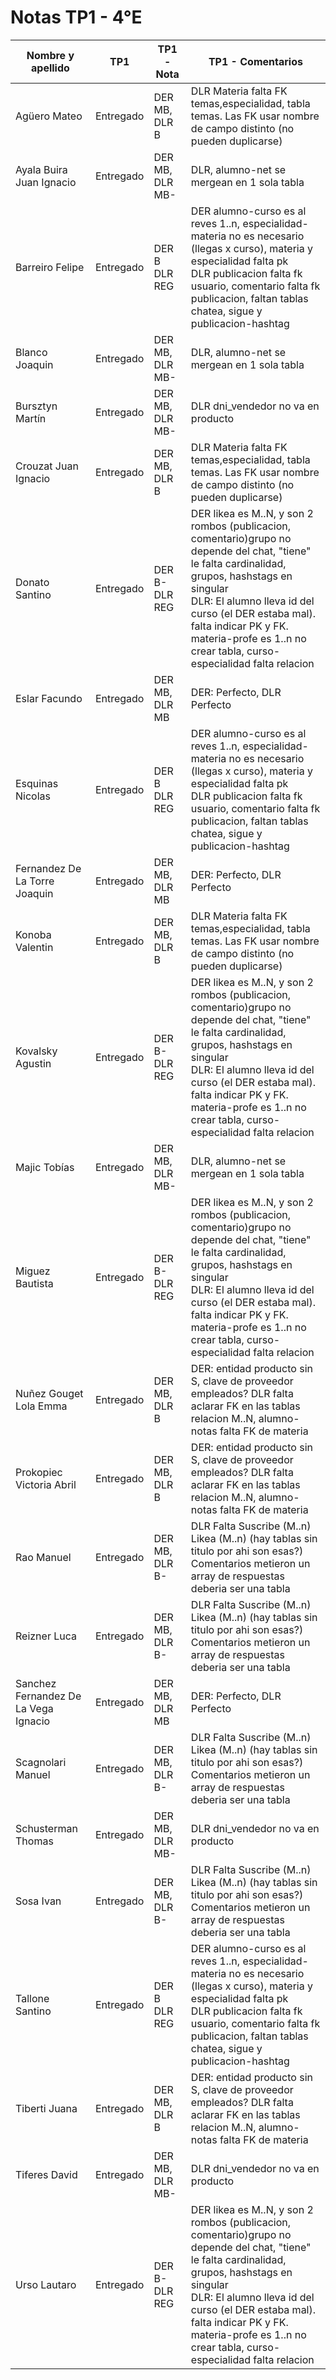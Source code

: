 # Notas TP1 - 4°E
| Nombre y apellido                    | TP1       | TP1 - Nota        | TP1 - Comentarios                                                                                                                                                                                                                                                                                           |
| ------------------------------------ | --------- | ----------------- | ----------------------------------------------------------------------------------------------------------------------------------------------------------------------------------------------------------------------------------------------------------------------------------------------------------- |
| Agüero Mateo                         | Entregado | DER MB, DLR B     | DLR Materia falta FK temas,especialidad, tabla temas. Las FK usar nombre de campo distinto (no pueden duplicarse)                                                                                                                                                                                           |
| Ayala Buira Juan Ignacio             | Entregado | DER MB, DLR MB-   | DLR, alumno-net se mergean en 1 sola tabla                                                                                                                                                                                                                                                                  |
| Barreiro Felipe                      | Entregado | DER B<br>DLR REG  | DER alumno-curso es al reves 1..n, especialidad-materia no es necesario (llegas x curso), materia y especialidad falta pk<br>DLR publicacion falta fk usuario, comentario falta fk publicacion, faltan tablas chatea, sigue y publicacion-hashtag                                                           |
| Blanco Joaquin                       | Entregado | DER MB, DLR MB-   | DLR, alumno-net se mergean en 1 sola tabla                                                                                                                                                                                                                                                                  |
| Bursztyn Martín                      | Entregado | DER MB, DLR MB-   | DLR dni_vendedor no va en producto                                                                                                                                                                                                                                                                          |
| Crouzat Juan Ignacio                 | Entregado | DER MB, DLR B     | DLR Materia falta FK temas,especialidad, tabla temas. Las FK usar nombre de campo distinto (no pueden duplicarse)                                                                                                                                                                                           |
| Donato Santino                       | Entregado | DER B-<br>DLR REG | DER likea es M..N, y son 2 rombos (publicacion, comentario)grupo no depende del chat, "tiene" le falta cardinalidad, grupos, hashstags en singular<br>DLR: El alumno lleva id del curso (el DER estaba mal). falta indicar PK y FK. materia-profe es 1..n no crear tabla, curso-especialidad falta relacion |
| Eslar Facundo                        | Entregado | DER MB, DLR MB    | DER: Perfecto, DLR Perfecto                                                                                                                                                                                                                                                                                 |
| Esquinas Nicolas                     | Entregado | DER B<br>DLR REG  | DER alumno-curso es al reves 1..n, especialidad-materia no es necesario (llegas x curso), materia y especialidad falta pk<br>DLR publicacion falta fk usuario, comentario falta fk publicacion, faltan tablas chatea, sigue y publicacion-hashtag                                                           |
| Fernandez De La Torre Joaquin        | Entregado | DER MB, DLR MB    | DER: Perfecto, DLR Perfecto                                                                                                                                                                                                                                                                                 |
| Konoba Valentin                      | Entregado | DER MB, DLR B     | DLR Materia falta FK temas,especialidad, tabla temas. Las FK usar nombre de campo distinto (no pueden duplicarse)                                                                                                                                                                                           |
| Kovalsky Agustin                     | Entregado | DER B-<br>DLR REG | DER likea es M..N, y son 2 rombos (publicacion, comentario)grupo no depende del chat, "tiene" le falta cardinalidad, grupos, hashstags en singular<br>DLR: El alumno lleva id del curso (el DER estaba mal). falta indicar PK y FK. materia-profe es 1..n no crear tabla, curso-especialidad falta relacion |
| Majic Tobías                         | Entregado | DER MB, DLR MB-   | DLR, alumno-net se mergean en 1 sola tabla                                                                                                                                                                                                                                                                  |
| Miguez Bautista                      | Entregado | DER B-<br>DLR REG | DER likea es M..N, y son 2 rombos (publicacion, comentario)grupo no depende del chat, "tiene" le falta cardinalidad, grupos, hashstags en singular<br>DLR: El alumno lleva id del curso (el DER estaba mal). falta indicar PK y FK. materia-profe es 1..n no crear tabla, curso-especialidad falta relacion |
| Nuñez Gouget Lola Emma               | Entregado | DER MB, DLR B     | DER: entidad producto sin S, clave de proveedor empleados? DLR falta aclarar FK en las tablas relacion M..N, alumno-notas falta FK de materia                                                                                                                                                               |
| Prokopiec Victoria Abril             | Entregado | DER MB, DLR B     | DER: entidad producto sin S, clave de proveedor empleados? DLR falta aclarar FK en las tablas relacion M..N, alumno-notas falta FK de materia                                                                                                                                                               |
| Rao Manuel                           | Entregado | DER MB, DLR B-    | DLR Falta Suscribe (M..n) Likea (M..n) (hay tablas sin titulo por ahi son esas?) Comentarios metieron un array de respuestas deberia ser una tabla                                                                                                                                                          |
| Reizner Luca                         | Entregado | DER MB, DLR B-    | DLR Falta Suscribe (M..n) Likea (M..n) (hay tablas sin titulo por ahi son esas?) Comentarios metieron un array de respuestas deberia ser una tabla                                                                                                                                                          |
| Sanchez Fernandez De La Vega Ignacio | Entregado | DER MB, DLR MB    | DER: Perfecto, DLR Perfecto                                                                                                                                                                                                                                                                                 |
| Scagnolari Manuel                    | Entregado | DER MB, DLR B-    | DLR Falta Suscribe (M..n) Likea (M..n) (hay tablas sin titulo por ahi son esas?) Comentarios metieron un array de respuestas deberia ser una tabla                                                                                                                                                          |
| Schusterman Thomas                   | Entregado | DER MB, DLR MB-   | DLR dni_vendedor no va en producto                                                                                                                                                                                                                                                                          |
| Sosa Ivan                            | Entregado | DER MB, DLR B-    | DLR Falta Suscribe (M..n) Likea (M..n) (hay tablas sin titulo por ahi son esas?) Comentarios metieron un array de respuestas deberia ser una tabla                                                                                                                                                          |
| Tallone Santino                      | Entregado | DER B<br>DLR REG  | DER alumno-curso es al reves 1..n, especialidad-materia no es necesario (llegas x curso), materia y especialidad falta pk<br>DLR publicacion falta fk usuario, comentario falta fk publicacion, faltan tablas chatea, sigue y publicacion-hashtag                                                           |
| Tiberti Juana                        | Entregado | DER MB, DLR B     | DER: entidad producto sin S, clave de proveedor empleados? DLR falta aclarar FK en las tablas relacion M..N, alumno-notas falta FK de materia                                                                                                                                                               |
| Tiferes David                        | Entregado | DER MB, DLR MB-   | DLR dni_vendedor no va en producto                                                                                                                                                                                                                                                                          |
| Urso Lautaro                         | Entregado | DER B-<br>DLR REG | DER likea es M..N, y son 2 rombos (publicacion, comentario)grupo no depende del chat, "tiene" le falta cardinalidad, grupos, hashstags en singular<br>DLR: El alumno lleva id del curso (el DER estaba mal). falta indicar PK y FK. materia-profe es 1..n no crear tabla, curso-especialidad falta relacion |
